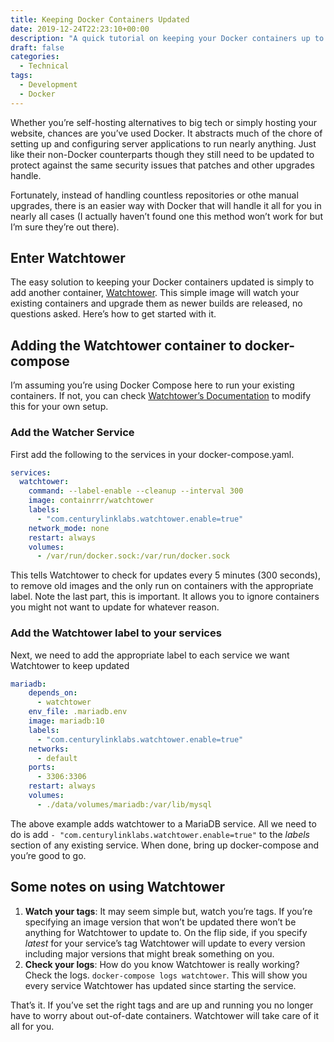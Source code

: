 ```yaml
---
title: Keeping Docker Containers Updated
date: 2019-12-24T22:23:10+00:00
description: "A quick tutorial on keeping your Docker containers up to date with Watchtower."
draft: false
categories:
  - Technical
tags:
  - Development
  - Docker
---
```


Whether you’re self-hosting alternatives to big tech or simply hosting your website, chances are you’ve used Docker. It abstracts much of the chore of setting up and configuring server applications to run nearly anything. Just like their non-Docker counterparts though they still need to be updated to protect against the same security issues that patches and other upgrades handle.

Fortunately, instead of handling countless repositories or othe manual upgrades, there is an easier way with Docker that will handle it all for you in nearly all cases (I actually haven’t found one this method won’t work for but I’m sure they’re out there).

## Enter Watchtower

The easy solution to keeping your Docker containers updated is simply to add another container, [Watchtower][1]. This simple image will watch your existing containers and upgrade them as newer builds are released, no questions asked. Here’s how to get started with it.

## Adding the Watchtower container to docker-compose

I’m assuming you’re using Docker Compose here to run your existing containers. If not, you can check [Watchtower’s Documentation][2] to modify this for your own setup.

### Add the Watcher Service

First add the following to the services in your docker-compose.yaml.

``` yaml
services:
  watchtower:
    command: --label-enable --cleanup --interval 300
    image: containrrr/watchtower
    labels:
      - "com.centurylinklabs.watchtower.enable=true"
    network_mode: none
    restart: always
    volumes:
      - /var/run/docker.sock:/var/run/docker.sock
```

This tells Watchtower to check for updates every 5 minutes (300 seconds), to remove old images and the only run on containers with the appropriate label. Note the last part, this is important. It allows you to ignore containers you might not want to update for whatever reason.

### Add the Watchtower label to your services

Next, we need to add the appropriate label to each service we want Watchtower to keep updated

``` yaml
mariadb:
    depends_on:
      - watchtower
    env_file: .mariadb.env
    image: mariadb:10
    labels:
      - "com.centurylinklabs.watchtower.enable=true"
    networks:
      - default
    ports:
      - 3306:3306
    restart: always
    volumes:
      - ./data/volumes/mariadb:/var/lib/mysql
```

The above example adds watchtower to a MariaDB service. All we need to do is add `- "com.centurylinklabs.watchtower.enable=true"` to the _labels_ section of any existing service. When done, bring up docker-compose and you’re good to go.

## Some notes on using Watchtower

1. **Watch your tags**: It may seem simple but, watch you’re tags. If you’re specifying an image version that won’t be updated there won’t be anything for Watchtower to update to. On the flip side, if you specify *latest* for your service’s tag Watchtower will update to every version including major versions that might break something on you.
2. **Check your logs**: How do you know Watchtower is really working? Check the logs. `docker-compose logs watchtower`. This will show you every service Watchtower has updated since starting the service.

That’s it. If you’ve set the right tags and are up and running you no longer have to worry about out-of-date containers. Watchtower will take care of it all for you.

 [1]: https://github.com/containrrr/watchtower
 [2]: https://hub.docker.com/r/v2tec/watchtower
